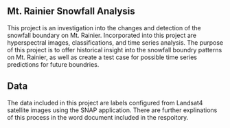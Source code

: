 ## Mt. Rainier Snowfall Analysis
This project is an investigation into the changes and detection of the snowfall boundary on Mt. Rainier. Incorporated into this project are hyperspectral images, classifications, and time series analysis.
The purpose of this project is to offer historical insight into the snowfall boundry patterns on Mt. Rainier, as well as create a test case for possible time series predictions for future boundries. 

## Data
The data included in this project are labels configured from Landsat4 satellite images using the SNAP application. There are further explinations of this process in the word document included in the respoitory.

